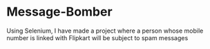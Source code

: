 # Message-Bomber
Using Selenium, I have made a project where a person whose mobile number is linked with Flipkart will be subject to spam messages
